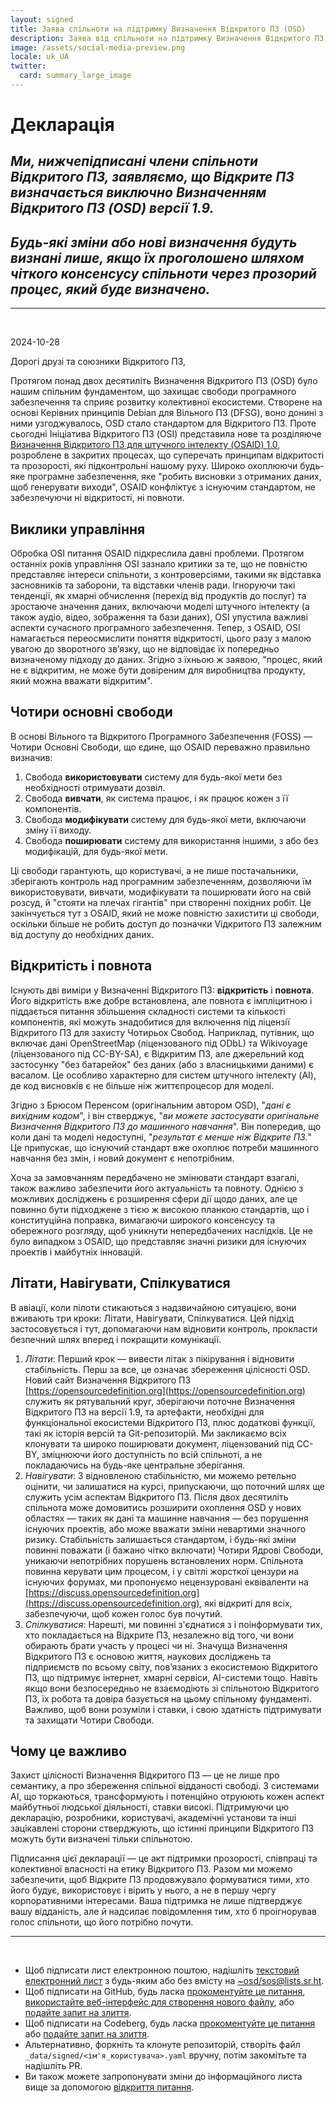 ```yaml
---
layout: signed
title: Заява спільноти на підтримку Визначення Відкритого ПЗ (OSD)
description: Заява від спільноти на підтримку Визначення Відкритого ПЗ (OSD) версії 1.9
image: /assets/social-media-preview.png
locale: uk_UA
twitter:
  card: summary_large_image
---
```


# **Декларація**

## *Ми, нижчепідписані члени спільноти Відкритого ПЗ, заявляємо, що Відкрите ПЗ визначається виключно Визначенням Відкритого ПЗ (OSD) версії 1.9.*

## *Будь-які зміни або нові визначення будуть визнані лише, якщо їх проголошено шляхом чіткого консенсусу спільноти через прозорий процес, який буде визначено.*

---
<br>

2024-10-28

Дорогі друзі та союзники Відкритого ПЗ,

Протягом понад двох десятиліть Визначення Відкритого ПЗ (OSD) було нашим спільним фундаментом, що захищає свободи програмного забезпечення та сприяє розвитку колективної екосистеми. Створене на основі Керівних принципів Debian для Вільного ПЗ (DFSG), воно донині з ними узгоджувалось, OSD стало стандартом для Відкритого ПЗ. Проте сьогодні Ініціатива Відкритого ПЗ (OSI) представила нове та розділяюче [Визначення Відкритого ПЗ для штучного інтелекту (OSAID) 1.0](https://opensource.org/ai/open-source-ai-definition), розроблене в закритих процесах, що суперечать принципам відкритості та прозорості, які підконтрольні нашому руху. Широко охоплюючи будь-яке програмне забезпечення, яке "робить висновки з отриманих даних, щоб генерувати виходи", OSAID конфліктує з існуючим стандартом, не забезпечуючи ні відкритості, ні повноти.

## Виклики управління

Обробка OSI питання OSAID підкреслила давні проблеми. Протягом останніх років управління OSI зазнало критики за те, що не повністю представляє інтереси спільноти, з контроверсіями, такими як відставка засновників та заборони, та відставки членів ради. Ігноруючи такі тенденції, як хмарні обчислення (перехід від продуктів до послуг) та зростаюче значення даних, включаючи моделі штучного інтелекту (а також аудіо, відео, зображення та бази даних), OSI упустила важливі аспекти сучасного програмного забезпечення. Тепер, з OSAID, OSI намагається переосмислити поняття відкритості, цього разу з малою увагою до зворотного зв’язку, що не відповідає їх попередньо визначеному підходу до даних. Згідно з їхньою ж заявою, "процес, який не є відкритим, не може бути довіреним для виробництва продукту, який можна вважати відкритим". 

## Чотири основні свободи 

В основі Вільного та Відкритого Програмного Забезпечення (FOSS) — Чотири Основні Свободи, що єдине, що OSAID переважно правильно визначив:

1. Свобода **використовувати** систему для будь-якої мети без необхідності отримувати дозвіл.
2. Свобода **вивчати**, як система працює, і як працює кожен з її компонентів.
3. Свобода **модифікувати** систему для будь-якої мети, включаючи зміну її виходу.
4. Свобода **поширювати** систему для використання іншими, з або без модифікацій, для будь-якої мети.

Ці свободи гарантують, що користувачі, а не лише постачальники, зберігають контроль над програмним забезпеченням, дозволяючи їм використовувати, вивчати, модифікувати та поширювати його на свій розсуд, й "стояти на плечах гігантів" при створенні похідних робіт. Це закінчується тут з OSAID, який не може повністю захистити ці свободи, оскільки більше не робить доступ до позначки Vідкритого ПЗ залежним від доступу до необхідних даних. 

## Відкритість і повнота 

Існують дві виміри у Визначенні Відкритого ПЗ: **відкритість** і **повнота**. Його відкритість вже добре встановлена, але повнота є імпліцитною і піддається питання збільшення складності системи та кількості компонентів, які можуть знадобитися для включення під ліцензії Відкритого ПЗ для захисту Чотирьох Свобод. Наприклад, путівник, що включає дані OpenStreetMap (ліцензованого під ODbL) та Wikivoyage (ліцензованого під CC-BY-SA), є Відкритим ПЗ, але джерельний код застосунку "без батарейок" без даних (або з власницькими даними) є васалом. Це особливо характерно для систем штучного інтелекту (AI), де код висновків є не більше ніж життєпроцесор для моделі.

Згідно з Брюсом Перенсом (оригінальним автором OSD), "*дані є вихідним кодом*", і він стверджує, "*ви можете застосувати оригінальне Визначення Відкритого ПЗ до машинного навчання*". Він попередив, що коли дані та моделі недоступні, "*результат є менше ніж Відкрите ПЗ.*" Це припускає, що існуючий стандарт вже охоплює потреби машинного навчання без змін, і новий документ є непотрібним.

Хоча за замовчанням передбачено не змінювати стандарт взагалі, також важливо забезпечити його актуальність та повноту. Однією з можливих досліджень є розширення сфери дії щодо даних, але це повинно бути підходжене з тією ж високою планкою стандартів, що і конституційна поправка, вимагаючи широкого консенсусу та обережного розгляду, щоб уникнути непередбачених наслідків. Це не було випадком з OSAID, що представляє значні ризики для існуючих проектів і майбутніх інновацій. 

## Літати, Навігувати, Спілкуватися 

В авіації, коли пілоти стикаються з надзвичайною ситуацією, вони вживають три кроки: Літати, Навігувати, Спілкуватися. Цей підхід застосовується і тут, допомагаючи нам відновити контроль, прокласти безпечний шлях вперед і покращити комунікації.

1. *Літати*: Перший крок — вивести літак з пікірування і відновити стабільність. Перш за все, це означає збереження цілісності OSD. Новий сайт Визначення Відкритого ПЗ [https://opensourcedefinition.org](https://opensourcedefinition.org) служить як рятувальний круг, зберігаючи поточне Визначення Відкритого ПЗ на версії 1.9, та артефакти, необхідні для функціональної екосистеми Відкритого ПЗ, плюс додаткові функції, такі як історія версій та Git-репозиторій. Ми закликаємо всіх клонувати та широко поширювати документ, ліцензований під CC-BY, зміцнюючи його доступність по всій спільноті, а не покладаючись на будь-яке центральне зберігання.
2. *Навігувати*: З відновленою стабільністю, ми можемо ретельно оцінити, чи залишатися на курсі, припускаючи, що поточний шлях ще служить усім аспектам Відкритого ПЗ. Після двох десятиліть спільнота може домовитись розширити охоплення OSD у нових областях — таких як дані та машинне навчання — без порушення існуючих проектів, або може вважати зміни невартими значного ризику. Стабільність залишається стандартом, і будь-які зміни повинні поважати (і бажано чітко включати) Чотири Ядрові Свободи, уникаючи непотрібних порушень встановлених норм. Спільнота повинна керувати цим процесом, і у світлі жорсткої цензури на існуючих форумах, ми пропонуємо нецензуровані еквіваленти на [https://discuss.opensourcedefinition.org](https://discuss.opensourcedefinition.org), які відкриті для всіх, забезпечуючи, щоб кожен голос був почутий.
3. *Спілкуватися*: Нарешті, ми повинні з'єднатися з і поінформувати тих, хто покладається на Відкрите ПЗ, незалежно від того, чи вони обирають брати участь у процесі чи ні. Значуща Визначення Відкритого ПЗ є основою життя, наукових досліджень та підприємств по всьому світу, пов’язаних з екосистемою Відкритого ПЗ, що підтримує інтернет, хмарні сервіси, AI-системи тощо. Навіть якщо вони безпосередньо не взаємодіють зі спільнотою Відкритого ПЗ, їх робота та довіра базується на цьому спільному фундаменті. Важливо, щоб вони розуміли і ставки, і свою здатність підтримувати та захищати Чотири Свободи. 

## Чому це важливо

Захист цілісності Визначення Відкритого ПЗ — це не лише про семантику, а про збереження спільної відданості свободі. З системами AI, що торкаються, трансформують і потенційно отруюють кожен аспект майбутньої людської діяльності, ставки високі. Підтримуючи цю декларацію, розробники, користувачі, академічні установи та інші зацікавлені сторони стверджують, що істинні принципи Відкритого ПЗ можуть бути визначені тільки спільнотою.

Підписання цієї декларації — це акт підтримки прозорості, співпраці та колективної власності на етику Відкритого ПЗ. Разом ми можемо забезпечити, щоб Відкрите ПЗ продовжувало формуватися тими, хто його будує, використовує і вірить у нього, а не в першу чергу корпоративними інтересами. Ваша підтримка не лише підтверджує вашу відданість, але й надсилає повідомлення тим, хто б проігнорував голос спільноти, що його потрібно почути.

---
<br>

- Щоб підписати лист електронною поштою, надішліть [текстовий електронний лист](https://useplaintext.email/) з будь-яким або без вмісту на [~osd/sos@lists.sr.ht](mailto:~osd/sos@lists.sr.ht).
- Щоб підписати на GitHub, будь ласка [прокоментуйте це питання](https://github.com/OpenSourceDefinition/sos/issues/1), [використайте веб-інтерфейс для створення нового файлу](https://github.com/OpenSourceDefinition/sos/new/main/_data/signed), або [подайте запит на злиття](https://github.com/OpenSourceDefinition/sos/pulls).
- Щоб підписати на Codeberg, будь ласка [прокоментуйте це питання](https://codeberg.org/osd/sos/issues/1) або [подайте запит на злиття](https://codeberg.org/osd/sos/pulls).
- Альтернативно, форкніть та клонуте репозиторій, створіть файл `_data/signed/<ім'я_користувача>.yaml` вручну, потім закомітьте та надішліть PR.
- Ви також можете запропонувати зміни до інформаційного листа вище за допомогою [відкриття питання](https://codeberg.org/osd/sos/issues).
